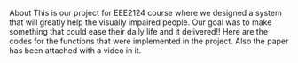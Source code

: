About
This is our project for EEE2124 course where we designed a system that will greatly help the visually impaired people. 
Our goal was to make something that could ease their daily life and it delivered!!
Here are the codes for the functions that were implemented in the project. Also the paper has been attached with a video in it.
